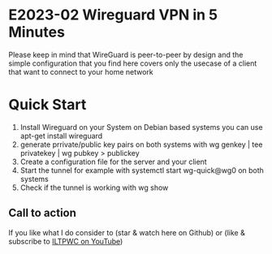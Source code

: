 # E2023-02 Wireguard VPN in 5 Minutes

Please keep in mind that WireGuard is peer-to-peer by design and the simple configuration that you find here covers only the usecase of a client that want to connect to your home network

# Quick Start

1. Install Wireguard on your System on Debian based systems you can use apt-get install wireguard
2. generate prrivate/public key pairs on both systems with wg genkey | tee privatekey | wg pubkey > publickey
3. Create a configuration file for the server and your client
4. Start the tunnel for example with systemctl start wg-quick@wg0 on both systems
5. Check if the tunnel is working with wg show


## Call to action
If you like what I do consider to (star & watch here on Github) or (like & subscribe to [ILTPWC on YouTube](https://www.youtube.com/@ILTPWC))